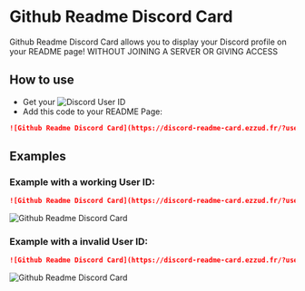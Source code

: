 # Github Readme Discord Card

Github Readme Discord Card allows you to display your Discord profile on your README page!
WITHOUT JOINING A SERVER OR GIVING ACCESS

## How to use

- Get your ![Discord User ID](https://support.discord.com/hc/en-us/articles/206346498-Where-can-I-find-my-User-Server-Message-ID)
- Add this code to your README Page:
```Markdown
![Github Readme Discord Card](https://discord-readme-card.ezzud.fr/?userid=YOUR_DISCORD_USER_ID)
```



## Examples

### Example with a working User ID:
```Markdown
![Github Readme Discord Card](https://discord-readme-card.ezzud.fr/?userid=638773138712428575)
```
![Github Readme Discord Card](https://discord-readme-card.ezzud.fr/?userid=638773138712428575)

### Example with a invalid User ID:
```Markdown
![Github Readme Discord Card](https://discord-readme-card.ezzud.fr/?userid=invaliduserid)
```
![Github Readme Discord Card](https://discord-readme-card.ezzud.fr/?userid=invaliduserid)